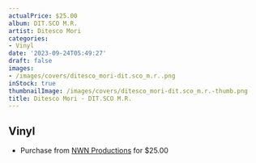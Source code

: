 ```yaml
---
actualPrice: $25.00
album: DIT.SCO M.R.
artist: Ditesco Mori
categories:
- Vinyl
date: '2023-09-24T05:49:27'
draft: false
images:
- /images/covers/ditesco_mori-dit.sco_m.r..png
inStock: true
thumbnailImage: /images/covers/ditesco_mori-dit.sco_m.r.-thumb.png
title: Ditesco Mori - DIT.SCO M.R.
---
```


## Vinyl
* Purchase from [NWN Productions](http://shop.nwnprod.com/index.php?route=product/product&path=75&product_id=19136&sort=pd.name&order=ASC) for $25.00
